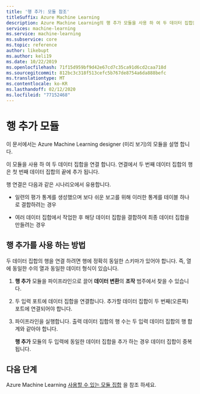 ```yaml
---
title: '행 추가: 모듈 참조'
titleSuffix: Azure Machine Learning
description: Azure Machine Learning의 행 추가 모듈을 사용 하 여 두 데이터 집합을 연결 하는 방법을 알아봅니다.
services: machine-learning
ms.service: machine-learning
ms.subservice: core
ms.topic: reference
author: likebupt
ms.author: keli19
ms.date: 10/22/2019
ms.openlocfilehash: 71f15d959bf9d42e67cd7c35ca91d6cd2caa718d
ms.sourcegitcommit: 812bc3c318f513cefc5b767de8754a6da888befc
ms.translationtype: MT
ms.contentlocale: ko-KR
ms.lasthandoff: 02/12/2020
ms.locfileid: "77152468"
---
```

# <a name="add-rows-module"></a>행 추가 모듈

이 문서에서는 Azure Machine Learning designer (미리 보기)의 모듈을 설명 합니다.

이 모듈을 사용 하 여 두 데이터 집합을 연결 합니다. 연결에서 두 번째 데이터 집합의 행은 첫 번째 데이터 집합의 끝에 추가 됩니다.  
  
행 연결은 다음과 같은 시나리오에서 유용합니다.  
  
+ 일련의 평가 통계를 생성했으며 보다 쉬운 보고를 위해 이러한 통계를 테이블 하나로 결합하려는 경우  
  
+ 여러 데이터 집합에서 작업한 후 해당 데이터 집합을 결합하여 최종 데이터 집합을 만들려는 경우  

## <a name="how-to-use-add-rows"></a>행 추가를 사용 하는 방법  

두 데이터 집합의 행을 연결 하려면 행에 정확히 동일한 스키마가 있어야 합니다. 즉, 열에 동일한 수의 열과 동일한 데이터 형식이 있습니다.

1.  **행 추가** 모듈을 파이프라인으로 끌어 **데이터 변환**의 **조작** 범주에서 찾을 수 있습니다.

2. 두 입력 포트에 데이터 집합을 연결합니다. 추가할 데이터 집합이 두 번째(오른쪽) 포트에 연결되어야 합니다. 
  
3.  파이프라인을 실행합니다. 출력 데이터 집합의 행 수는 두 입력 데이터 집합의 행 합계와 같아야 합니다.

    **행 추가** 모듈의 두 입력에 동일한 데이터 집합을 추가 하는 경우 데이터 집합이 중복 됩니다. 

## <a name="next-steps"></a>다음 단계

Azure Machine Learning [사용할 수 있는 모듈 집합](module-reference.md) 을 참조 하세요. 